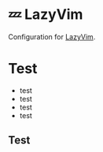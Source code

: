 # 💤 LazyVim

Configuration for [LazyVim](https://github.com/LazyVim/LazyVim).


# Test
- test
- test
- test
- test



## Test


